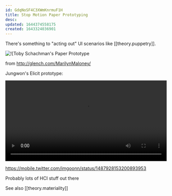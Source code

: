 ```yaml
---
id: GdqNoSF4C3XWmKnrmuF1H
title: Stop Motion Paper Prototyping
desc:
updated: 1644374558175
created: 1643324036901
---
```


There's something to "acting out" UI scenarios like [[theory.puppetry]].

<img alt="![Toby Schachman's Paper Prototype" src="https://media.githubusercontent.com/media/maxkrieger/inquiry/main/vault/assets/images/toby_physical_prototype.gif" />

from http://glench.com/MarilynMaloney/

Jungwon's Elicit prototype:

<video controls width="100%">
<source src="https://github.com/maxkrieger/inquiry/raw/main/vault/assets/jungwon.mp4" type="video/mp4">
Unsupported video
</video>

https://mobile.twitter.com/imgoonn/status/1487928153200893953

Probably lots of HCI stuff out there

See also [[theory.materiality]]
